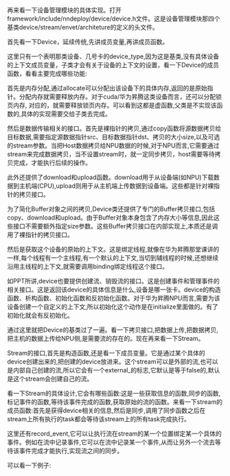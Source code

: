 
再来看一下设备管理模块的具体实现。打开framework/include/nndeploy/device/device.h文件。这是设备管理模块那四个基类device/stream/envet/architeture的定义的头文件。

首先看一下Device，延续传统,先讲成员变量,再讲成员函数。

这里只有一个表明那类设备、几号卡的device_type,因为这是基类,没有具体设备的上下文成员变量，子类才会有关于设备的上下文的设置，看一下Device的成员函数，看看主要完成哪些功能:

首先是内存分配,通过allocate可以分配出该设备下的具体内存,返回的是原始指针。分配内存就需要释放内存。对于cuda/华为昇腾这类设备而言，还可以分配锁页内存, 对应的，就需要释放锁页内存。可以看到这都是虚函数,父类是不实现该函数的,具体的实现需要交给子类去完成。

然后是数据传输相关的接口。首先是裸指针的拷贝,通过copy函数将源数据拷贝给目标数据,需要指定源数据指针src、目标数据指针dst、拷贝的大小size,以及可选的stream参数。当把Host数据拷贝给NPU数据的时候,对于NPU而言,它需要通过stream来完成数据拷贝，当不设置stream时，就一定同步拷贝，host需要等待拷贝完成，才能执行后续的操作。

此外还提供了download和upload函数。download用于从设备端(如NPU)下载数据到主机端(CPU),upload则用于从主机端上传数据到设备端。这些都是针对裸指针的拷贝接口。

为了简化Buffer对象之间的拷贝,Device类还提供了专门的Buffer拷贝接口,包括copy、download和upload。由于Buffer对象本身包含了内存大小等信息,因此这些接口不需要额外指定size参数。这些Buffer拷贝接口在内部实现上,本质还是调用了裸指针的拷贝接口。

然后是获取这个设备的原始的上下文。这是绑定线程,就像在华为昇腾那堂课讲的一样,每个线程有一个主线程,有一个默认的上下文,当切到辅线程的时候,还想继续沿用主线程的上下文,就需要调用binding绑定线程这个接口。

如PPT所讲,device也要提供创建流、销毁流的接口。这是创建事件和管理事件的相关接口。这是返回该device的具体信息是什么,设备是哪一张卡。device的构造函数、析构函数、初始化函数和反初始化函数。对于华为昇腾NPU而言,需要为该设备创建一个自定义的上下文,所以初始化这个动作是在initialize里面做的。有了初始化就会有反初始化。

通过这里就把Device的基类过了一遍。看一下拷贝接口,把数据上传,把数据拷贝,把主机的数据上传给NPU侧,是需要流的存在的。现在再来看一下Stream。

Stream的接口,首先是构造函数,还是看一下成员变量。它是通过某个具体的device创建出来的,把创建的device放进来。这个stream可以是外部的流,也可以是内部自己创建的流,所以它会有一个external_的标志,它默认是等于false的,默认是这个stream会创建自己的流。

看一下Stream的具体设计,它会有哪些函数:这是一些获取信息的函数,同步的函数,标记事件的函数,等待该事件完成的函数,获取原始的流的函数。来看一下stream的成员函数:首先是获得device相关的信息,然后是同步,调用了同步函数之后在stream上所有执行的task都会等待该stream上的所有task完成执行。

这里还有record_event,它可以让执行流在stream的某一个位置绑定某一个具体的事件。例如在流中记录事件,它可以在流中记录某一个事件,从而让另外一个流去等待该事件完成才能执行,实现流之间的同步。

可以看一下例子: